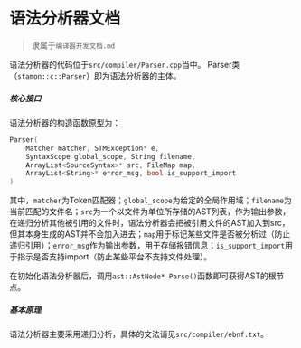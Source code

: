 # 语法分析器文档

> 隶属于``编译器开发文档.md``

语法分析器的代码位于``src/compiler/Parser.cpp``当中。 Parser类（``stamon::c::Parser``）即为语法分析器的主体。

##### 核心接口

语法分析器的构造函数原型为：

```C++
Parser(
    Matcher matcher, STMException* e,
    SyntaxScope global_scope, String filename,
    ArrayList<SourceSyntax>* src, FileMap map,
    ArrayList<String>* error_msg, bool is_support_import
)
```

其中，``matcher``为Token匹配器；``global_scope``为给定的全局作用域；``filename``为当前匹配的文件名；``src``为一个以文件为单位所存储的AST列表，作为输出参数，在递归分析其他被引用的文件时，语法分析器会把被引用文件的AST加入到src，但其本身生成的AST并不会加入进去；``map``用于标记某些文件是否被分析过（防止递归引用）；``error_msg``作为输出参数，用于存储报错信息；``is_support_import``用于指示是否支持import（防止某些平台不支持文件处理）。

在初始化语法分析器后，调用``ast::AstNode* Parse()``函数即可获得AST的根节点。

##### 基本原理

语法分析器主要采用递归分析，具体的文法请见``src/compiler/ebnf.txt``。